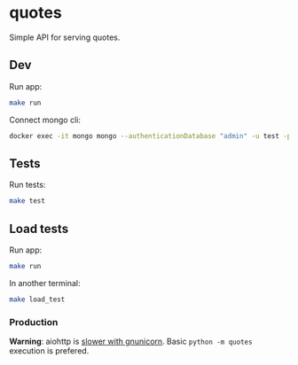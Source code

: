 # quotes

Simple API for serving quotes.

## Dev

Run app:

```bash
make run
```

Connect mongo cli:

```bash
docker exec -it mongo mongo --authenticationDatabase "admin" -u test -p test1234
```

## Tests

Run tests:
```bash
make test
```

## Load tests

Run app:
```bash
make run
```

In another terminal:
```bash
make load_test
```

### Production

**Warning**: aiohttp is [slower with gnunicorn](https://docs.aiohttp.org/en/stable/deployment.html#start-gunicorn). Basic `python -m quotes` execution is prefered.
